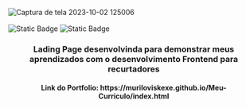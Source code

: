 
![Captura de tela 2023-10-02 125006](https://github.com/Muriloviskexe/Meu-Curriculo/assets/105250098/eb3325c6-e0f8-4a6b-8536-1404b2686e20)


<img align="center" margin-right=2px alt="Static Badge" src="https://img.shields.io/badge/Status-Complete-green">
<img align="center" alt="Static Badge" src="https://img.shields.io/badge/Languages-HTML_CSS-blue">




<h3 align="center"> Lading Page desenvolvinda para demonstrar meus aprendizados com o desenvolvimento Frontend para recurtadores</h3>
<h4 align="center">Link do Portfolio: https://muriloviskexe.github.io/Meu-Curriculo/index.html</h4>
